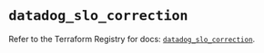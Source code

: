 # `datadog_slo_correction`

Refer to the Terraform Registry for docs: [`datadog_slo_correction`](https://registry.terraform.io/providers/datadog/datadog/3.69.0/docs/resources/slo_correction).
